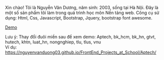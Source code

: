 Xin chào! 
Tôi là Nguyễn Văn Dương, năm sinh: 2003, sống tại Hà Nội.
Đây là một số sản phẩm tôi làm trong quá trình học môn Nền tảng web.
Công cụ sử dụng: Html, Css, Javascript, Bootstrap, Jquery, bootstrap font awesome.

<a href="https://nguyenvanduong03.github.io/FrontEnd_Projects_at_School/">Demo</a>

Lưu ý: Thay đổi đuôi miền sau để xem demo: Aptech, bk_hcm, bk_hn, gtvt, hutech, khtn, luat_hn, nongnghiep, tlu, tlus, vnu <br>
Ví dụ: https://nguyenvanduong03.github.io/FrontEnd_Projects_at_School/Aptech/
